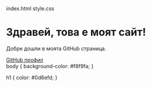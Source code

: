  index.html
 style.css
<!DOCTYPE html>
<html lang="en">
<head>
  <meta charset="UTF-8">
  <meta name="viewport" content="width=device-width, initial-scale=1.0">
  <title>Моят личен сайт</title>

  <!-- Bootstrap CDN CSS -->
  <link href="https://cdn.jsdelivr.net/npm/bootstrap@5.3.2/dist/css/bootstrap.min.css" rel="stylesheet">

  <!-- Твой CSS -->
  <link rel="stylesheet" href="style.css">
</head>
<body>
  <div class="container py-5">
    <div class="text-center">
      <h1 class="display-4">Здравей, това е моят сайт!</h1>
      <p class="lead">Добре дошли в моята GitHub страница.</p>
      <a class="btn btn-primary" href="https://github.com/<Boryanaivanova6>">GitHub профил</a>
    </div>
  </div>

  <!-- Bootstrap JS Bundle CDN -->
  <script src="https://cdn.jsdelivr.net/npm/bootstrap@5.3.2/dist/js/bootstrap.bundle.min.js"></script>
</body>
</html>
body {
  background-color: #f8f9fa;
}

h1 {
  color: #0d6efd;
}
